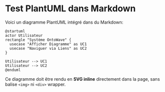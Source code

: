 # Test PlantUML dans Markdown

Voici un diagramme PlantUML intégré dans du Markdown:

```plantuml
@startuml
actor Utilisateur
rectangle "Système OntoWave" {
  usecase "Afficher Diagramme" as UC1
  usecase "Naviguer via Liens" as UC2
}

Utilisateur --> UC1
Utilisateur --> UC2
@enduml
```

Ce diagramme doit être rendu en **SVG inline** directement dans la page, sans balise `<img>` ni `<div>` wrapper.

